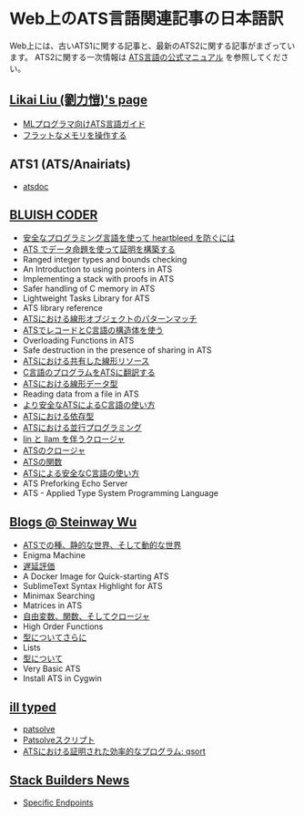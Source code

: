 # Web上のATS言語関連記事の日本語訳

Web上には、古いATS1に関する記事と、最新のATS2に関する記事がまざっています。
ATS2に関する一次情報は
[ATS言語の公式マニュアル](../Manual/index.md)
を参照してください。

## [Likai Liu (劉力愷)'s page](http://cs.likai.org/ats/)

* [MLプログラマ向けATS言語ガイド](cs.likai.org/ats/ml-programmers-guide-to-ats.md)
* [フラットなメモリを操作する](cs.likai.org/ats/manipulating-flat-memory.md)

## ATS1 (ATS/Anairiats)

* [atsdoc](http://jats-ug.metasepi.org/doc/ATS1/atsdocman/atsdocman.html)

## [BLUISH CODER](http://bluishcoder.co.nz/tags/ats/)

* [安全なプログラミング言語を使って heartbleed を防ぐには](bluishcoder.co.nz/2014/04/11/preventing-heartbleed-bugs-with-safe-languages.md)
* [ATS でデータ命題を使って証明を構築する](bluishcoder.co.nz/2013/07/01/constructing-proofs-with-dataprop-in-ats.md)
* Ranged integer types and bounds checking
* An Introduction to using pointers in ATS
* Implementing a stack with proofs in ATS
* Safer handling of C memory in ATS
* Lightweight Tasks Library for ATS
* ATS library reference
* [ATSにおける線形オブジェクトのパターンマッチ](bluishcoder.co.nz/2011/12/16/pattern-matching-against-linear-objects-in-ats.md)
* [ATSでレコードとC言語の構造体を使う](bluishcoder.co.nz/2011/11/01/using-records-and-c-structs-in-ats.md)
* Overloading Functions in ATS
* Safe destruction in the presence of sharing in ATS
* [ATSにおける共有した線形リソース](bluishcoder.co.nz/2011/04/25/sharing-linear-resources-in-ats.md)
* [C言語のプログラムをATSに翻訳する](bluishcoder.co.nz/2011/04/24/converting-c-programs-to-ats.md)
* [ATSにおける線形データ型](bluishcoder.co.nz/2011/02/27/linear-datatypes-in-ats.md)
* Reading data from a file in ATS
* [より安全なATSによるC言語の使い方](bluishcoder.co.nz/2010/11/23/more-on-type-safety-using-c-and-ats.md)
* [ATSにおける依存型](bluishcoder.co.nz/2010/09/01/dependent-types-in-ats.md)
* [ATSにおける並行プログラミング](bluishcoder.co.nz/2010/08/11/concurrency-in-ats.md)
* [lin と llam を伴うクロージャ](bluishcoder.co.nz/2010/08/02/lin-and-llam-with-closures.md)
* [ATSのクロージャ](bluishcoder.co.nz/2010/06/20/closures-in-ats.md)
* [ATSの関数](bluishcoder.co.nz/2010/06/13/functions-in-ats.md)
* [ATSによる安全なC言語の使い方](bluishcoder.co.nz/2010/06/02/safer-c-code-using-ats.md)
* ATS Preforking Echo Server
* ATS - Applied Type System Programming Language

## [Blogs @ Steinway Wu](http://blog.steinwaywu.com/tag/ats/)

* [ATSでの種、静的な世界、そして動的な世界](blog.steinwaywu.com/sorts-statics-and-dynamics-in-ats.md)
* Enigma Machine
* [遅延評価](blog.steinwaywu.com/lazy-evaluation.md)
* A Docker Image for Quick-starting ATS
* SublimeText Syntax Highlight for ATS
* Minimax Searching
* Matrices in ATS
* [自由変数、関数、そしてクロージャ](blog.steinwaywu.com/free-variables-functions-and-closures.md)
* High Order Functions
* [型についてさらに](blog.steinwaywu.com/more-on-types.md)
* Lists
* [型について](blog.steinwaywu.com/types.md)
* Very Basic ATS
* Install ATS in Cygwin

## [ill typed](http://www.illtyped.com/)

* [patsolve](www.illtyped.com/projects/patsolve/index.md)
* [Patsolveスクリプト](www.illtyped.com/projects/patsolve/scripting.md)
* [ATSにおける証明された効率的なプログラム: qsort](www.illtyped.com/projects/patsolve/qsort.md)

## [Stack Builders News](http://www.stackbuilders.com/news/page/1)

* [Specific Endpoints](www.stackbuilders.com/news/specific-endpoints/index.md)

